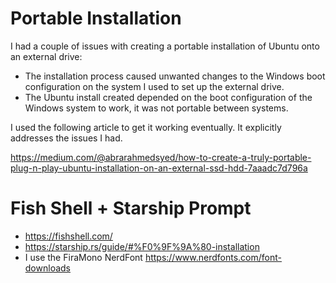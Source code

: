 # Portable Installation

I had a couple of issues with creating a portable installation of Ubuntu onto an external drive:
- The installation process caused unwanted changes to the Windows boot configuration on the system I used to set up the external drive.
- The Ubuntu install created depended on the boot configuration of the Windows system to work, it was not portable between systems.

I used the following article to get it working eventually. It explicitly addresses the issues I had.

https://medium.com/@abrarahmedsyed/how-to-create-a-truly-portable-plug-n-play-ubuntu-installation-on-an-external-ssd-hdd-7aaadc7d796a

# Fish Shell + Starship Prompt
- https://fishshell.com/
- https://starship.rs/guide/#%F0%9F%9A%80-installation
- I use the FiraMono NerdFont https://www.nerdfonts.com/font-downloads